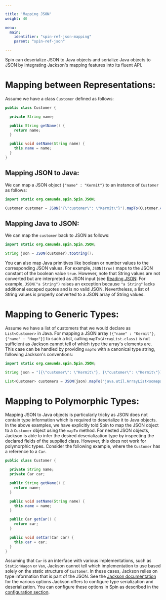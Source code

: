 ```yaml
---

title: 'Mapping JSON'
weight: 40

menu:
  main:
    identifier: "spin-ref-json-mapping"
    parent: "spin-ref-json"

---
```


Spin can deserialize JSON to Java objects and serialize Java objects to JSON by integrating Jackson's mapping features into its fluent API.


# Mapping between Representations:

Assume we have a class `Customer` defined as follows:

```java
public class Customer {

  private String name;

  public String getName() {
    return name;
  }

  public void setName(String name) {
    this.name = name;
  }
}
```

## Mapping JSON to Java:

We can map a JSON object `{"name" : "Kermit"}` to an instance of `Customer` as follows:

```java
import static org.camunda.spin.Spin.JSON;

Customer customer = JSON("{\"customer\": \"Kermit\"}").mapTo(Customer.class);
```

## Mapping Java to JSON:

We can map the `customer` back to JSON as follows:

```java
import static org.camunda.spin.Spin.JSON;

String json = JSON(customer).toString();
```

You can also map Java primitives like boolean or number values to the corresponding JSON values. For example, `JSON(true)` maps to the JSON constant of the boolean value `true`. However, note that String values are not converted but are interpreted as JSON input (see [Reading JSON](../../reference/spin/json/01-reading-json.md). For example, `JSON("a String")` raises an exception because `"a String"` lacks additional escaped quotes and is no valid JSON. Nevertheless, a list of String values is properly converted to a JSON array of String values.


# Mapping to Generic Types:

Assume we have a list of customers that we would declare as `List<Customer>` in Java. For mapping a JSON array `[{"name" : "Kermit"}, {"name" : "Hugo"}]` to such a list, calling `mapTo(ArrayList.class)` is not sufficient as Jackson cannot tell of which type the array's elements are. This case can be handled by providing `mapTo` with a canonical type string, following Jackson's conventions:

```java
import static org.camunda.spin.Spin.JSON;

String json = "[{\"customer\": \"Kermit\"}, {\"customer\": \"Kermit\"}]"

List<Customer> customers = JSON(json).mapTo("java.util.ArrayList<somepackage.Customer>");
```


# Mapping to Polymorphic Types:

Mapping JSON to Java objects is particularly tricky as JSON does not contain type information which is required to deserialize it to Java objects. In the above examples, we have explicitly told Spin to map the JSON object to a `Customer` object using the `mapTo` method. For nested JSON objects, Jackson is able to infer the desired deserialization type by inspecting the declared fields of the supplied class. However, this does not work for polymorphic types. Consider the following example, where the `Customer` has a reference to a `Car`.

```java
public class Customer {

  private String name;
  private Car car;

  public String getName() {
    return name;
  }

  public void setName(String name) {
    this.name = name;
  }

  public Car getCar() {
    return car;
  }

  public void setCar(Car car) {
    this.car = car;
  }
}
```

Assuming that `Car` is an interface with various implementations, such as `StationWagon` or `Van`, Jackson cannot tell which implementation to use based solely on the static structure of `Customer`. In these cases, Jackson relies on type information that is part of the JSON. See the [Jackson documentation](https://github.com/FasterXML/jackson-docs/wiki/JacksonPolymorphicDeserialization) for the various options Jackson offers to configure type serialization and deserialization. You can configure these options in Spin as described in the [configuration section](../../reference/spin/json/05-configuring-json.md).

